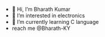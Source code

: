 - 👋 Hi, I’m Bharath Kumar
- 👀 I’m interested in electronics
- 🌱 I’m currently learning C language 
-  reach me @Bharath-KY

